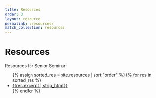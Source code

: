 ```yaml
---
title: Resources
order: 3
layout: resource
permalink: /resources/
match_collection: resources
---
```


# Resources


Resources for Senior Seminar:

<ul>
{% assign sorted_res = site.resources | sort:"order" %}
{% for res in sorted_res %}
<li><a href="{{res.url | relative_url}}">{{res.excerpt | strip_html }}</a></li>
{% endfor %}
</ul>